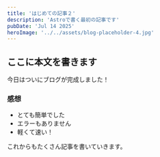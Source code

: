 ```yaml
---
title: 'はじめての記事２'
description: 'Astroで書く最初の記事です'
pubDate: 'Jul 14 2025'
heroImage: '../../assets/blog-placeholder-4.jpg'
---
```


## ここに本文を書きます

今日はついにブログが完成しました！

### 感想

- とても簡単でした
- エラーもありません
- 軽くて速い！

これからもたくさん記事を書いていきます。

